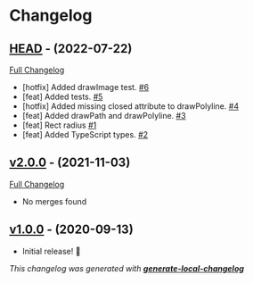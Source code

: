 # Changelog

## [HEAD](https://github.com/neogeek/pocket-sized-facade.js/tree/HEAD) - (2022-07-22)

[Full Changelog](https://github.com/neogeek/pocket-sized-facade.js/compare/v2.0.0...HEAD)

- [hotfix] Added drawImage test. [#6](https://github.com/neogeek/pocket-sized-facade.js/pull/6)
- [feat] Added tests. [#5](https://github.com/neogeek/pocket-sized-facade.js/pull/5)
- [hotfix] Added missing closed attribute to drawPolyline. [#4](https://github.com/neogeek/pocket-sized-facade.js/pull/4)
- [feat] Added drawPath and drawPolyline. [#3](https://github.com/neogeek/pocket-sized-facade.js/pull/3)
- [feat] Rect radius [#1](https://github.com/neogeek/pocket-sized-facade.js/pull/1)
- [feat] Added TypeScript types. [#2](https://github.com/neogeek/pocket-sized-facade.js/pull/2)

## [v2.0.0](https://github.com/neogeek/pocket-sized-facade.js/tree/v2.0.0) - (2021-11-03)

[Full Changelog](https://github.com/neogeek/pocket-sized-facade.js/compare/v1.0.0...v2.0.0)

- No merges found

## [v1.0.0](https://github.com/neogeek/pocket-sized-facade.js/tree/v1.0.0) - (2020-09-13)

- Initial release! 🎉


_This changelog was generated with **[generate-local-changelog](https://github.com/neogeek/generate-local-changelog)**_
